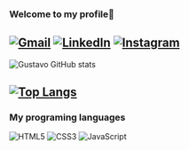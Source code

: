 ### Welcome to my profile👐
[![Gmail](https://img.shields.io/badge/Gmail-D14836?style=for-the-badge&logo=gmail&logoColor=white)](mailto:contatogustavoroc@gmail.com)
[![LinkedIn](https://img.shields.io/badge/linkedin-%230077B5.svg?style=for-the-badge&logo=linkedin&logoColor=white)](https://www.linkedin.com/in/gustavo-rocha-a047a426a/)
[![Instagram](https://img.shields.io/badge/Instagram-%23E4405F.svg?style=for-the-badge&logo=Instagram&logoColor=white)](https://www.instagram.com/delaroche_303/)
---
![Gustavo GitHub stats](https://github-readme-stats.vercel.app/api?username=Gus303&show_icons=true&theme=radical)

[![Top Langs](https://github-readme-stats.vercel.app/api/top-langs/?username=Gus303&layout=compact)](https://github.com/anuraghazra/github-readme-stats)
---
### My programing languages
![HTML5](https://img.shields.io/badge/html5-%23E34F26.svg?style=for-the-badge&logo=html5&logoColor=white) 
![CSS3](https://img.shields.io/badge/css3-%231572B6.svg?style=for-the-badge&logo=css3&logoColor=white)
![JavaScript](https://img.shields.io/badge/javascript-%23323330.svg?style=for-the-badge&logo=javascript&logoColor=%23F7DF1E)
